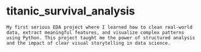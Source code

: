 # titanic_survival_analysis
    My first serious EDA project where I learned how to clean real-world data, extract meaningful features, and visualize complex patterns using Python. This project taught me the power of structured analysis and the impact of clear visual storytelling in data science.
